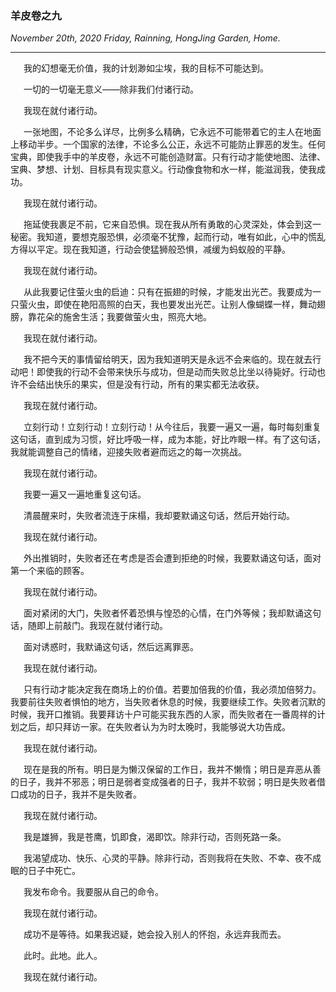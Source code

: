 ### 羊皮卷之九
_November 20th, 2020
Friday,
Rainning,
HongJing Garden, Home._
***
&emsp;&ensp;我的幻想毫无价值，我的计划渺如尘埃，我的目标不可能达到。

&emsp;&ensp;一切的一切毫无意义——除非我们付诸行动。

&emsp;&ensp;我现在就付诸行动。

&emsp;&ensp;一张地图，不论多么详尽，比例多么精确，它永远不可能带着它的主人在地面上移动半步。一个国家的法律，不论多么公正，永远不可能防止罪恶的发生。任何宝典，即使我手中的羊皮卷，永远不可能创造财富。只有行动才能使地图、法律、宝典、梦想、计划、目标具有现实意义。行动像食物和水一样，能滋润我，使我成功。

&emsp;&ensp;我现在就付诸行动。

&emsp;&ensp;拖延使我裹足不前，它来自恐惧。现在我从所有勇敢的心灵深处，体会到这一秘密。我知道，要想克服恐惧，必须毫不犹豫，起而行动，唯有如此，心中的慌乱方得以平定。现在我知道，行动会使猛狮般恐惧，减缓为蚂蚁般的平静。

&emsp;&ensp;我现在就付诸行动。

&emsp;&ensp;从此我要记住萤火虫的启迪：只有在振翅的时候，才能发出光芒。我要成为一只萤火虫，即使在艳阳高照的白天，我也要发出光芒。让别人像蝴蝶一样，舞动翅膀，靠花朵的施舍生活；我要做萤火虫，照亮大地。

&emsp;&ensp;我现在就付诸行动。

&emsp;&ensp;我不把今天的事情留给明天，因为我知道明天是永远不会来临的。现在就去行动吧！即使我的行动不会带来快乐与成功，但是动而失败总比坐以待毙好。行动也许不会结出快乐的果实，但是没有行动，所有的果实都无法收获。

&emsp;&ensp;我现在就付诸行动。

&emsp;&ensp;立刻行动！立刻行动！立刻行动！从今往后，我要一遍又一遍，每时每刻重复这句话，直到成为习惯，好比呼吸一样，成为本能，好比咋眼一样。有了这句话，我就能调整自己的情绪，迎接失败者避而远之的每一次挑战。

&emsp;&ensp;我现在就付诸行动。

&emsp;&ensp;我要一遍又一遍地重复这句话。

&emsp;&ensp;清晨醒来时，失败者流连于床榻，我却要默诵这句话，然后开始行动。

&emsp;&ensp;我现在就付诸行动。

&emsp;&ensp;外出推销时，失败者还在考虑是否会遭到拒绝的时候，我要默诵这句话，面对第一个来临的顾客。

&emsp;&ensp;我现在就付诸行动。

&emsp;&ensp;面对紧闭的大门，失败者怀着恐惧与惶恐的心情，在门外等候；我却默诵这句话，随即上前敲门。我现在就付诸行动。

&emsp;&ensp;面对诱惑时，我默诵这句话，然后远离罪恶。

&emsp;&ensp;我现在就付诸行动。

&emsp;&ensp;只有行动才能决定我在商场上的价值。若要加倍我的价值，我必须加倍努力。我要前往失败者惧怕的地方，当失败者休息的时候，我要继续工作。失败者沉默的时候，我开口推销。我要拜访十户可能买我东西的人家，而失败者在一番周祥的计划之后，却只拜访一家。在失败者认为为时太晚时，我能够说大功告成。

&emsp;&ensp;我现在就付诸行动。

&emsp;&ensp;现在是我的所有。明日是为懒汉保留的工作日，我并不懒惰；明日是弃恶从善的日子，我并不邪恶；明日是弱者变成强者的日子，我并不软弱；明日是失败者借口成功的日子，我并不是失败者。

&emsp;&ensp;我现在就付诸行动。

&emsp;&ensp;我是雄狮，我是苍鹰，饥即食，渴即饮。除非行动，否则死路一条。

&emsp;&ensp;我渴望成功、快乐、心灵的平静。除非行动，否则我将在失败、不幸、夜不成眠的日子中死亡。

&emsp;&ensp;我发布命令。我要服从自己的命令。

&emsp;&ensp;我现在就付诸行动。

&emsp;&ensp;成功不是等待。如果我迟疑，她会投入别人的怀抱，永远弃我而去。

&emsp;&ensp;此时。此地。此人。

&emsp;&ensp;我现在就付诸行动。
